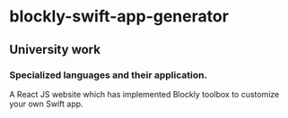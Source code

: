 # blockly-swift-app-generator
## University work
### Specialized languages and their application. 
A React JS website which has implemented Blockly toolbox to customize your own Swift app.

